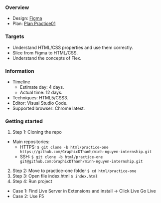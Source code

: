 ### Overview

- Design: [Figma](https://www.figma.com/file/WjBjJdJtwQHxaDF2ryrGH1/%5Btraining%5D-Practice-two?node-id=0%3A1)
- Plan: [Plan Practice01](https://docs.google.com/document/d/14yowAemojw5PxR3r0YuyGkuCyOvLqwqpDfQDHNiuQvI/edit)

### Targets

- Understand HTML/CSS properties and use them correctly.
- Slice from Figma to HTML/CSS.
- Understand the concepts of Flex.

### Information

- Timeline
  - Estimate day: 4 days.
  - Actual time: 12 days.
- Techniques: HTML5/CSS3.
- Editor: Visual Studio Code.
- Supported browser: Chrome latest.

### Getting started

1. Step 1: Cloning the repo

- Main repositories:
  - HTTPS: `$ git clone -b html/practice-one https://github.com/GraphicDThanh/minh-nguyen-internship.git`
  - SSH: `$ git clone -b html/practice-one git@github.com:GraphicDThanh/minh-nguyen-internship.git`

2. Step 2: Move to practice-one folder `$ cd html/practice-one`
3. Step 3: Open file index.html `$ index.html`
4. Step 4: Run project

- Case 1: Find Live Server in Extensions and install -> Click Live Go Live
- Case 2: Use F5
